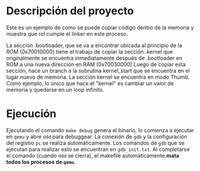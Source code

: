 # Descripción del proyecto

Este es un ejemplo de como se puede copiar código dentro de la memoria y
muestra que rol cumple el linker en este proceso.

La sección .bootloader, que se va a encontrar ubicada al principio de la ROM (0x70010000)
tiene el trabajo de copiar la sección .kernel que originalmente se
encuentra inmediatamente después de .bootloader en ROM a una nueva dirección
en RAM (0x70030000)
Luego de copiar esta sección, hace un branch a la subrutina kernel_start
que se encuentra en el lugar nuevo de memoria.
La sección kernel se encuentra en modo Thumb. Como ejemplo, lo único que
hace el "kernel" es cambiar un valor de memoria y quedarse en un loop infinito.

# Ejecución

Ejecutando el comando `make debug` genera el binario, lo comienza a ejecutar en `qemu` y abre `ddd` para debuggear.
La conexión de `gdb` y la configuración del registro `pc` se realiza automáticamente. Los comandos de `gdb` que se ejecutan para realizar esto se encuentran en `gdb_init.txt`.
Al completarse el comando (cuando `ddd` se cierra), el makefile automáticamente **mata todos los procesos de `qemu`**.

 
